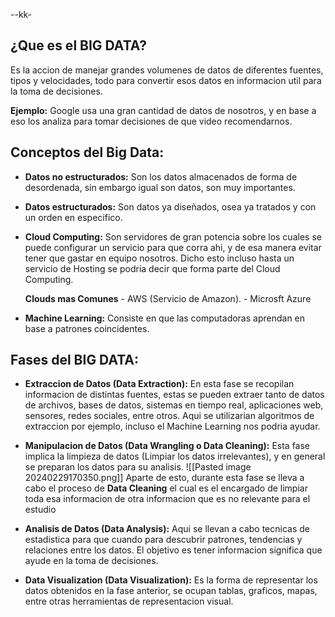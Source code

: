 
--kk-
## ¿Que es el BIG DATA?
Es la accion de manejar grandes volumenes de datos de diferentes fuentes, tipos y velocidades, todo para convertir esos datos en informacion util para la toma de decisiones.

**Ejemplo:** Google usa una gran cantidad de datos de nosotros, y en base a eso los analiza para tomar decisiones de que video recomendarnos.


## Conceptos del Big Data:
- **Datos no estructurados:**
	 Son los datos almacenados de forma de desordenada, sin embargo igual son datos, son muy importantes. 
	 
- **Datos estructurados:**
	 Son datos ya diseñados, osea ya tratados y con un orden en especifico. 
	 
- **Cloud Computing:**
	 Son servidores de gran potencia sobre los cuales se puede configurar un servicio para que corra ahi, y de esa manera evitar tener que gastar en equipo nosotros. Dicho esto incluso hasta un servicio de Hosting se podria decir que forma parte del Cloud Computing.
	 
	 **Clouds mas Comunes**
		 - AWS (Servicio de Amazon).
		 - Microsft Azure 
	
	 
- **Machine Learning:**
	 Consiste en que las computadoras aprendan en base a patrones coincidentes. 



## Fases del BIG DATA:

- **Extraccion de Datos (Data Extraction):**
	 En esta fase se recopilan informacion de distintas fuentes, estas se pueden extraer tanto de datos de archivos, bases de datos, sistemas en tiempo real, aplicaciones web, sensores, redes sociales, entre otros. Aqui se utilizarian algoritmos de extraccion por ejemplo, incluso el Machine Learning nos podria ayudar.  
	 
	 
	 
- **Manipulacion de Datos (Data Wrangling o Data Cleaning):**
	 Esta fase implica la limpieza de datos (Limpiar los datos irrelevantes), y en general se preparan los datos para su analisis.
	 ![[Pasted image 20240229170350.png]]
	 Aparte de esto, durante esta fase se lleva a cabo el proceso de **Data Cleaning** el cual es el encargado de limpiar toda esa informacion de otra informacion que es no relevante para el estudio
	 

- **Analisis de Datos (Data Analysis):**
	 Aqui se llevan a cabo tecnicas de estadistica para que cuando para descubrir patrones, tendencias y relaciones entre los datos. El objetivo es tener informacion significa que ayude en la toma de decisiones.


- **Data Visualization (Data Visualization):**
	 Es la forma de representar los datos obtenidos en la fase anterior, se ocupan tablas, graficos, mapas, entre otras herramientas de representacion visual.
